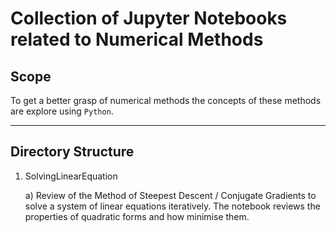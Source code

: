 # Collection of Jupyter Notebooks related to Numerical Methods

## Scope

To get a better grasp of numerical methods the concepts of these methods are explore using `Python`.

---

## Directory Structure

1) SolvingLinearEquation

    a) Review of the Method of Steepest Descent / Conjugate Gradients to solve a system of linear equations iteratively. The notebook reviews the properties of quadratic forms and how minimise them.